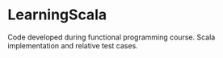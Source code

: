 # LearningScala
Code developed during functional programming course. Scala implementation and relative test cases.
